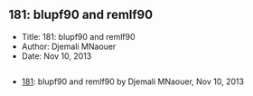 ## 181: blupf90 and remlf90

- Title: 181: blupf90 and remlf90
- Author: Djemali MNaouer
- Date: Nov 10, 2013
```

```

- [181](0181.md): blupf90 and remlf90 by Djemali MNaouer, Nov 10, 2013
